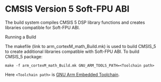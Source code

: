 # CMSIS Version 5 Soft-FPU ABI

The build system compiles CMSIS 5 DSP library functions and creates libraries compatible for Soft-FPU ABI.

Running a Build

The makefile (link to arm_cortexM_math_Build.mk) is used to build CMSIS_5 to create additional libraries compatible with Soft-FPU ABI.
To build CMSIS_5 package:

```
make -f arm_cortexM_math_Build.mk GNU_ARM_TOOLS_PATH=<Toolchain path>
```

Here ``` <Toolchain path> ``` is [GNU Arm Embedded Toolchain](https://developer.arm.com/open-source/gnu-toolchain/gnu-rm/downloads).
